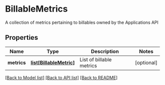 # BillableMetrics

A collection of metrics pertaining to billables owned by the Applications API
## Properties
Name | Type | Description | Notes
------------ | ------------- | ------------- | -------------
**metrics** | [**list[BillableMetric]**](BillableMetric.md) | List of billable metrics | [optional] 

[[Back to Model list]](../README.md#documentation-for-models) [[Back to API list]](../README.md#documentation-for-api-endpoints) [[Back to README]](../README.md)


